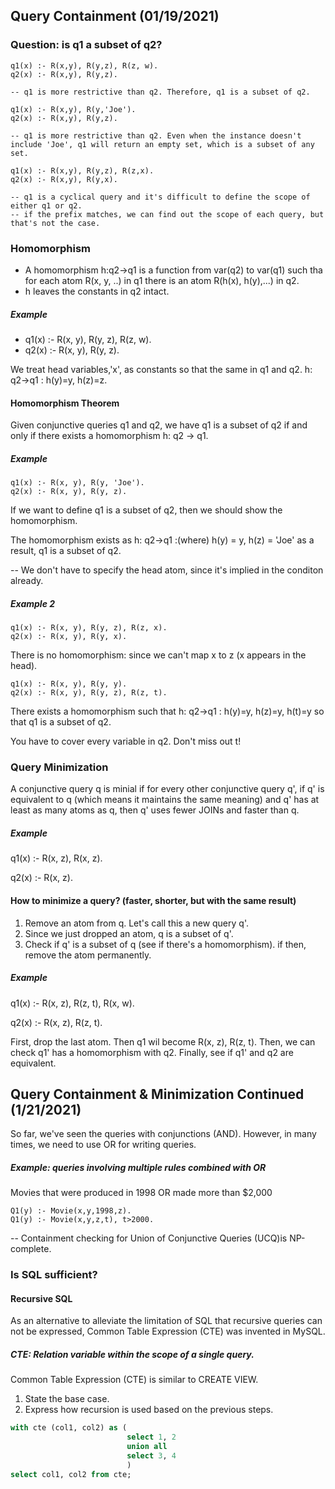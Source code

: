 ## Query Containment (01/19/2021) 
### Question: is q1 a subset of q2? 
```
q1(x) :- R(x,y), R(y,z), R(z, w).
q2(x) :- R(x,y), R(y,z). 

-- q1 is more restrictive than q2. Therefore, q1 is a subset of q2. 
```
```
q1(x) :- R(x,y), R(y,'Joe').
q2(x) :- R(x,y), R(y,z). 

-- q1 is more restrictive than q2. Even when the instance doesn't include 'Joe', q1 will return an empty set, which is a subset of any set. 
```
```
q1(x) :- R(x,y), R(y,z), R(z,x).
q2(x) :- R(x,y), R(y,x). 

-- q1 is a cyclical query and it's difficult to define the scope of either q1 or q2. 
-- if the prefix matches, we can find out the scope of each query, but that's not the case. 
```
### Homomorphism 
- A homomorphism h:q2->q1 is a function from var(q2) to var(q1) such tha for each atom R(x, y, ..) in q1 there is an atom R(h(x), h(y),...) in q2. 
- h leaves the constants in q2 intact. 

##### Example
* q1(x) :- R(x, y), R(y, z), R(z, w). 
* q2(x) :- R(x, y), R(y, z). 

We treat head variables,'x', as constants so that the same in q1 and q2. 
h: q2->q1 : h(y)=y, h(z)=z.

#### Homomorphism Theorem 
Given conjunctive queries q1 and q2, we have q1 is a subset of q2 if and only if there exists a homomorphism h: q2 -> q1. 

##### Example 
```
q1(x) :- R(x, y), R(y, 'Joe'). 
q2(x) :- R(x, y), R(y, z). 
```
If we want to define q1 is a subset of q2, then we should show the homomorphism. 

The homomorphism exists as h: q2->q1 :(where) h(y) = y, h(z) = 'Joe' as a result, q1 is a subset of q2. 

-- We don't have to specify the head atom, since it's implied in the conditon already. 

##### Example 2
```
q1(x) :- R(x, y), R(y, z), R(z, x). 
q2(x) :- R(x, y), R(y, x). 
```

There is no homomorphism: since we can't map x to z (x appears in the head). 

```
q1(x) :- R(x, y), R(y, y).
q2(x) :- R(x, y), R(y, z), R(z, t).
```
There exists a homomorphism such that h: q2->q1 : h(y)=y, h(z)=y, h(t)=y so that q1 is a subset of q2.

You have to cover every variable in q2. Don't miss out t!

### Query Minimization 
A conjunctive query q is minial if for every other conjunctive query q', if q' is equivalent to q (which means it maintains the same meaning) and q' has at least as many atoms as q, then q' uses fewer JOINs and faster than q. 

##### Example
q1(x) :- R(x, z), R(x, z).

q2(x) :- R(x, z). 

#### How to minimize a query? (faster, shorter, but with the same result)
1. Remove an atom from q. Let's call this a new query q'.
2. Since we just dropped an atom, q is a subset of q'.
3. Check if q' is a subset of q (see if there's a homomorphism). if then, remove the atom permanently. 

##### Example
q1(x) :- R(x, z), R(z, t), R(x, w). 

q2(x) :- R(x, z), R(z, t). 

First, drop the last atom. Then q1 wil become R(x, z), R(z, t). 
Then, we can check q1' has a homomorphism with q2. 
Finally, see if q1' and q2 are equivalent. 


## Query Containment & Minimization Continued (1/21/2021)

So far, we've seen the queries with conjunctions (AND). However, in many times, we need to use OR for writing queries. 

##### Example: queries involving multiple rules combined with OR 
Movies that were produced in 1998 OR made more than $2,000
```
Q1(y) :- Movie(x,y,1998,z).
Q1(y) :- Movie(x,y,z,t), t>2000.
```
-- Containment checking for Union of Conjunctive Queries (UCQ)is NP-complete.

### Is SQL sufficient? 
#### Recursive SQL
As an alternative to alleviate the limitation of SQL that recursive queries can not be expressed, Common Table Expression (CTE) was invented in MySQL. 

##### CTE: Relation variable within the scope of a single query. 
Common Table Expression (CTE) is similar to CREATE VIEW.

1. State the base case. 
2. Express how recursion is used based on the previous steps.
```sql
with cte (col1, col2) as (
                          select 1, 2
                          union all 
                          select 3, 4
                          )
select col1, col2 from cte;
```
